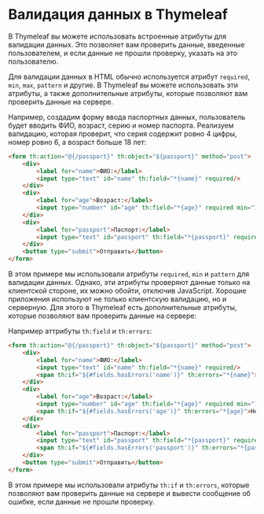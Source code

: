 # Валидация данных в Thymeleaf

В Thymeleaf вы можете использовать встроенные атрибуты для валидации данных. Это позволяет вам проверить данные, введенные пользователем, и если данные не прошли проверку, указать на это пользователю. 

Для валидации данных в HTML обычно используется атрибут `required`, `min`, `max`, `pattern` и другие. В Thymeleaf вы можете использовать эти атрибуты, а также дополнительные атрибуты, которые позволяют вам проверить данные на сервере.

Например, создадим форму ввода паспортных данных, пользователь будет вводить ФИО, возраст, серию и номер паспорта. Реализуем валидацию, которая проверит, что серия содержит ровно 4 цифры, номер ровно 6, а возраст больше 18 лет:

```html
<form th:action="@{/passport}" th:object="${passport}" method="post">
    <div>
        <label for="name">ФИО:</label>
        <input type="text" id="name" th:field="*{name}" required/>
    </div>
    <div>
        <label for="age">Возраст:</label>
        <input type="number" id="age" th:field="*{age}" required min="18"/>
    </div>
    <div>
        <label for="passport">Паспорт:</label>
        <input type="text" id="passport" th:field="*{passport}" required pattern="[0-9]{4} [0-9]{6}"/>
    </div>
    <button type="submit">Отправить</button>
</form>
```

В этом примере мы использовали атрибуты `required`, `min` и `pattern` для валидации данных. Однако, эти атрибуты проверяют данные только на клиентской стороне, их можно обойти, отключив JavaScript. Хорошие приложения используют не только клиентскую валидацию, но и серверную. Для этого в Thymeleaf есть дополнительные атрибуты, которые позволяют вам проверить данные на сервере:

Например аттрибуты `th:field` и `th:errors`:

```html
<form th:action="@{/passport}" th:object="${passport}" method="post">
    <div>
        <label for="name">ФИО:</label>
        <input type="text" id="name" th:field="*{name}" required/>
        <span th:if="${#fields.hasErrors('name')}" th:errors="*{name}">Неверное значение</span>
    </div>
    <div>
        <label for="age">Возраст:</label>
        <input type="number" id="age" th:field="*{age}" required min="18"/>
        <span th:if="${#fields.hasErrors('age')}" th:errors="*{age}">Неверное значение</span>
    </div>
    <div>
        <label for="passport">Паспорт:</label>
        <input type="text" id="passport" th:field="*{passport}" required pattern="[0-9]{4} [0-9]{6}"/>
        <span th:if="${#fields.hasErrors('passport')}" th:errors="*{passport}">Неверное значение</span>
    </div>
    <button type="submit">Отправить</button>
</form>
```

В этом примере мы использовали атрибуты `th:if` и `th:errors`, которые позволяют вам проверить данные на сервере и вывести сообщение об ошибке, если данные не прошли проверку.